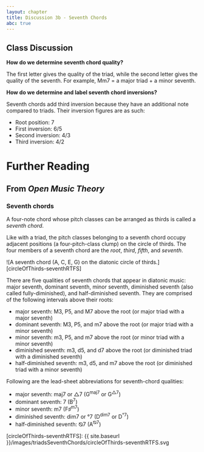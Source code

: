 ```yaml
---
layout: chapter
title: Discussion 3b - Seventh Chords
abc: true
---
```


## Class Discussion

**How do we determine seventh chord quality?**

The first letter gives the quality of the triad, while the second letter gives the quality of the seventh. For example, Mm7 = a major triad + a minor seventh.

**How do we determine and label seventh chord inversions?**

Seventh chords add third inversion because they have an additional note compared to triads. Their inversion figures are as such:
- Root position: 7
- First inversion: 6/5
- Second inversion: 4/3
- Third inversion: 4/2

# Further Reading

## From *Open Music Theory*

### Seventh chords

A four-note chord whose pitch classes can be arranged as thirds is called a *seventh chord*.

Like with a triad, the pitch classes belonging to a seventh chord occupy adjacent positions (a four-pitch-class clump) on the circle of thirds. The four members of a seventh chord are the *root*, *third*, *fifth*, and *seventh*.

![A seventh chord (A, C, E, G) on the diatonic circle of thirds.][circleOfThirds-seventhRTFS]

There are five qualities of seventh chords that appear in diatonic music: major seventh, dominant seventh, minor seventh, diminished seventh (also called fully-diminished), and half-diminished seventh. They are comprised of the following intervals above their roots:

-   major seventh: M3, P5, and M7 above the root (or major triad with a major seventh)
-   dominant seventh: M3, P5, and m7 above the root (or major triad with a minor seventh)
-   minor seventh: m3, P5, and m7 above the root (or minor triad with a minor seventh)
-   diminished seventh: m3, d5, and d7 above the root (or diminished triad with a diminished seventh)
-   half-diminished seventh: m3, d5, and m7 above the root (or diminished triad with a minor seventh)

Following are the lead-sheet abbreviations for seventh-chord qualities:

-   major seventh: maj7 or △7 (G<sup>maj7</sup> or G<sup>△7</sup>)
-   dominant seventh: 7 (B<sup>7</sup>)
-   minor seventh: m7 (F&#9839;<sup>m7</sup>)
-   diminished seventh: dim7 or °7 (D<sup>dim7</sup> or D<sup>°7</sup>)
-   half-diminished seventh: ⦰7 (A<sup>⦰7</sup>)

[circleOfThirds-seventhRTFS]: {{ site.baseurl }}/images/triadsSeventhChords/circleOfThirds-seventhRTFS.svg
